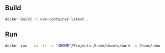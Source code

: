 ## Build

```bash
docker build -t dev-container:latest .
```

## Run

```bash
docker run --rm -it -v "$HOME"/Projects:/home/ubuntu/work -w /home/ubuntu/work dev-container:latest zsh
```
